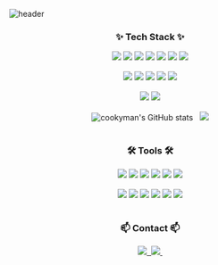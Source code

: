 <!--타이틀 부분-->
![header](https://capsule-render.vercel.app/api?type=waving&color=random&height=300&section=header&text=cookyman's%20profile&fontSize=90)

<!--내용 부분-->
<h3 align="center">✨ Tech Stack ✨</h3>
<div align="center">
  <!-- NestJS -->
  <img src="https://img.shields.io/badge/nestjs-20232a.svg?style=for-the-badge&logo=nestjs&logoColor=E0234E" />
  
  <!-- React.js -->
  <img src="https://img.shields.io/badge/react-20232a.svg?style=for-the-badge&logo=react&logoColor=61DAFB" />
  
  <!-- JavaScript -->
  <img src="https://img.shields.io/badge/javascript-F7DF1E.svg?style=for-the-badge&logo=javascript&logoColor=black" />
  
  <!-- TypeScript -->
  <img src="https://img.shields.io/badge/typescript-007ACC.svg?style=for-the-badge&logo=typescript&logoColor=white" />
  
  <!-- Tailwind CSS -->
  <img src="https://img.shields.io/badge/tailwindcss-38B2AC.svg?style=for-the-badge&logo=tailwind-css&logoColor=white" />
  
  <!-- Java -->
  <img src="https://img.shields.io/badge/java-007396.svg?style=for-the-badge&logo=java&logoColor=white" />
  
  <!-- Spring Boot -->
  <img src="https://img.shields.io/badge/spring%20boot-6DB33F.svg?style=for-the-badge&logo=spring-boot&logoColor=white" />

</div>

<br>

<div align="center">
    <!-- Python -->
  <img src="https://img.shields.io/badge/python-3776AB.svg?style=for-the-badge&logo=python&logoColor=white" />
  
  <!-- Pandas -->
  <img src="https://img.shields.io/badge/pandas-150458.svg?style=for-the-badge&logo=pandas&logoColor=white" />
  
  <!-- NumPy -->
  <img src="https://img.shields.io/badge/numpy-013243.svg?style=for-the-badge&logo=numpy&logoColor=white" />
  
  <!-- PyTorch -->
  <img src="https://img.shields.io/badge/pytorch-EE4C2C.svg?style=for-the-badge&logo=pytorch&logoColor=white" />

  <!-- Matplotlib -->
  <img src="https://img.shields.io/badge/Matplotlib-11557c.svg?style=for-the-badge&logo=Matplotlib&logoColor=white" />
</div>

<br>

<div align="center">
  
  <!-- Java -->
  <img src="https://img.shields.io/badge/java-007396.svg?style=for-the-badge&logo=java&logoColor=white" />
  
  <!-- Spring Boot -->
  <img src="https://img.shields.io/badge/spring%20boot-6DB33F.svg?style=for-the-badge&logo=spring-boot&logoColor=white" />

</div>

<br>

<div align="center">
  <!-- cookyman's GitHub stats -->
  <img src="https://github-readme-stats.vercel.app/api?username=cookyman74&show_icons=true&theme=radical" alt="cookyman's GitHub stats" /> &nbsp
  <img src="https://github-readme-stats.vercel.app/api/top-langs/?username=cookyman74&layout=compact" />
</div>

<br>

<h3 align="center">🛠 Tools 🛠</h3>
<div align="center">
  <img src="https://img.shields.io/badge/git-F05033.svg?style=for-the-badge&logo=git&logoColor=white" />
  <img src="https://img.shields.io/badge/github-181717.svg?style=for-the-badge&logo=github&logoColor=white" />
  <!-- Jira -->
  <img src="https://img.shields.io/badge/jira-0052CC.svg?style=for-the-badge&logo=jira&logoColor=white" />
  <!-- Confluence -->
  <img src="https://img.shields.io/badge/confluence-172B4D.svg?style=for-the-badge&logo=confluence&logoColor=white" />
  <!-- notion -->
  <img src="https://img.shields.io/badge/Notion-F3F3F3.svg?style=for-the-badge&logo=notion&logoColor=black" />
  <img src="https://img.shields.io/badge/figma-F24E1E.svg?style=for-the-badge&logo=figma&logoColor=white" />
</div>

<br>

<div align="center">
      <!-- WebStorm -->
  <img src="https://img.shields.io/badge/webstorm-000000.svg?style=for-the-badge&logo=webstorm&logoColor=white" />
  
  <!-- PyCharm -->
  <img src="https://img.shields.io/badge/pycharm-000000.svg?style=for-the-badge&logo=pycharm&logoColor=white" />
  
  <!-- IntelliJ -->
  <img src="https://img.shields.io/badge/intellij-000000.svg?style=for-the-badge&logo=intellij-idea&logoColor=white" />
  <img src="https://img.shields.io/badge/VSCode-2C2C32.svg?style=for-the-badge&logo=visual-studio-code&logoColor=22ABF3" />
  <img src="https://img.shields.io/badge/jupyter-2C2C32.svg?style=for-the-badge&logo=jupyter&logoColor=F37726" />
  <img src="https://img.shields.io/badge/Colab-2C2C32.svg?style=for-the-badge&logo=googlecolab&logoColor=F9AB00" />
</div>

<br>

<h3 align="center">📫 Contact 📫</h3>
<div align="center">
  <a href="https://www.hell0world.net">
    <img src="https://img.shields.io/badge/Velog-1EBC8F?style=for-the-badge&logo=velog&logoColor=white" />&nbsp
  </a>
  <a href="mailto:cookyman@gmail.com">
    <img
      src="https://img.shields.io/badge/cookyman@gmail.com-D14836?style=for-the-badge&logo=gmail&logoColor=white"/>&nbsp
  </a>
</div>
